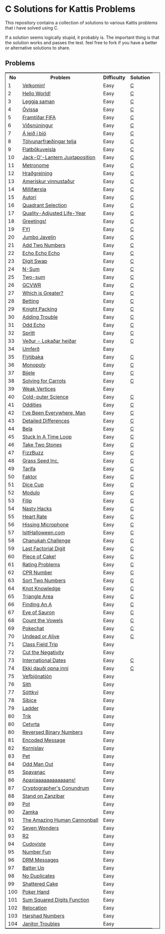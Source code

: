 # C Solutions for Kattis Problems
This repository contains a collection of solutions to various Kattis problems that i have solved using C.

If a solution seems logically stupid, it probably is. The important thing is that the solution works and passes the test.
feel free to fork if you have a better or alternative solutions to share.

## Problems
<table style="border: 1px solid; border-collapse: collapse">
  <tr>
    <th>No</th>
    <th>Problem</th>
    <th>Difficulty</th>
    <th>Solution</th>
  </tr>
  <tr>
    <td>1</td>
    <td><a href="https://open.kattis.com/problems/velkomin">Velkomin!</a></td>
    <td>Easy</td>
    <td><a href="https://github.com/ufarqrobbany/kattis_c/blob/main/velkomin.c">C</a></td>
  </tr>
  <tr>
    <td>2</td>
    <td><a href="https://open.kattis.com/problems/hello">Hello World!</a></td>
    <td>Easy</td>
    <td><a href="https://github.com/ufarqrobbany/kattis_c/blob/main/helloworld.c">C</a></td>
  </tr>
  <tr>
    <td>3</td>
    <td><a href="https://open.kattis.com/problems/leggjasaman">Leggja saman</a></td>
    <td>Easy</td>
    <td><a href="https://github.com/ufarqrobbany/kattis_c/blob/main/leggjasaman.c">C</a></td>
  </tr>
  <tr>
    <td>4</td>
    <td><a href="https://open.kattis.com/problems/ovissa">Óvissa</a></td>
    <td>Easy</td>
    <td><a href="https://github.com/ufarqrobbany/kattis_c/blob/main/ovissa.c">C</a></td>
  </tr>
  <tr>
    <td>5</td>
    <td><a href="https://open.kattis.com/problems/fifa">Framtíðar FIFA</a></td>
    <td>Easy</td>
    <td><a href="https://github.com/ufarqrobbany/kattis_c/blob/main/fifa.c">C</a></td>
  </tr>
  <tr>
    <td>6</td>
    <td><a href="https://open.kattis.com/problems/vidsnuningur">Viðsnúningur</a></td>
    <td>Easy</td>
    <td><a href="https://github.com/ufarqrobbany/kattis_c/blob/main/vidsnuningur.c">C</a></td>
  </tr>
  <tr>
    <td>7</td>
    <td><a href="https://open.kattis.com/problems/aleidibio">Á leið í bíó</a></td>
    <td>Easy</td>
    <td><a href="https://github.com/ufarqrobbany/kattis_c/blob/main/aleidibio.c">C</a></td>
  </tr>
  <tr>
    <td>8</td>
    <td><a href="https://open.kattis.com/problems/tolvunarfraedingartelja">Tölvunarfræðingar telja</a></td>
    <td>Easy</td>
    <td><a href="https://github.com/ufarqrobbany/kattis_c/blob/main/tolvunarfraedingartelja.c">C</a></td>
  </tr>
  <tr>
    <td>9</td>
    <td><a href="https://open.kattis.com/problems/flatbokuveisla">Flatbökuveisla</a></td>
    <td>Easy</td>
    <td><a href="https://github.com/ufarqrobbany/kattis_c/blob/main/flatbokuveisla.c">C</a></td>
  </tr>
  <tr>
    <td>10</td>
    <td><a href="https://open.kattis.com/problems/jackolanternjuxtaposition">Jack-O'-Lantern Juxtaposition</a></td>
    <td>Easy</td>
    <td><a href="https://github.com/ufarqrobbany/kattis_c/blob/main/jackolanternjuxtaposition.c">C</a></td>
  </tr>
  <tr>
    <td>11</td>
    <td><a href="https://open.kattis.com/problems/metronome">Metronome</a></td>
    <td>Easy</td>
    <td><a href="https://github.com/ufarqrobbany/kattis_c/blob/main/metronome.c">C</a></td>
  </tr>
  <tr>
    <td>12</td>
    <td><a href="https://open.kattis.com/problems/hradgreining">Hraðgreining</a></td>
    <td>Easy</td>
    <td><a href="https://github.com/ufarqrobbany/kattis_c/blob/main/hradgreining.c">C</a></td>
  </tr>
  <tr>
    <td>13</td>
    <td><a href="https://open.kattis.com/problems/ameriskur">Amerískur vinnustaður</a></td>
    <td>Easy</td>
    <td><a href="https://github.com/ufarqrobbany/kattis_c/blob/main/ameriskur.c">C</a></td>
  </tr>
  <tr>
    <td>14</td>
    <td><a href="https://open.kattis.com/problems/millifaersla">Millifærsla</a></td>
    <td>Easy</td>
    <td><a href="https://github.com/ufarqrobbany/kattis_c/blob/main/millifaersla.c">C</a></td>
  </tr>
  <tr>
    <td>15</td>
    <td><a href="https://open.kattis.com/problems/autori">Autori</a></td>
    <td>Easy</td>
    <td><a href="https://github.com/ufarqrobbany/kattis_c/blob/main/autori.c">C</a></td>
  </tr>
  <tr>
    <td>16</td>
    <td><a href="https://open.kattis.com/problems/quadrant">Quadrant Selection</a></td>
    <td>Easy</td>
    <td><a href="https://github.com/ufarqrobbany/kattis_c/blob/main/quadrant.c">C</a></td>
  </tr>
  <tr>
    <td>17</td>
    <td><a href="https://open.kattis.com/problems/qaly">Quality-Adjusted Life-Year</a></td>
    <td>Easy</td>
    <td><a href="https://github.com/ufarqrobbany/kattis_c/blob/main/qaly.c">C</a></td>
  </tr>
  <tr>
    <td>18</td>
    <td><a href="https://open.kattis.com/problems/greetings2">Greetings!</a></td>
    <td>Easy</td>
    <td><a href="https://github.com/ufarqrobbany/kattis_c/blob/main/greetings2.c">C</a></td>
  </tr>
  <tr>
    <td>19</td>
    <td><a href="https://open.kattis.com/problems/fyi">FYI</a></td>
    <td>Easy</td>
    <td><a href="https://github.com/ufarqrobbany/kattis_c/blob/main/fyi.c">C</a></td>
  </tr>
  <tr>
    <td>20</td>
    <td><a href="https://open.kattis.com/problems/jumbojavelin">Jumbo Javelin</a></td>
    <td>Easy</td>
    <td><a href="https://github.com/ufarqrobbany/kattis_c/blob/main/jumbojavelin.c">C</a></td>
  </tr>
  <tr>
    <td>21</td>
    <td><a href="https://open.kattis.com/problems/addtwonumbers">Add Two Numbers</a></td>
    <td>Easy</td>
    <td><a href="https://github.com/ufarqrobbany/kattis_c/blob/main/addtwonumbers.c">C</a></td>
  </tr>
  <tr>
    <td>22</td>
    <td><a href="https://open.kattis.com/problems/echoechoecho">Echo Echo Echo</a></td>
    <td>Easy</td>
    <td><a href="https://github.com/ufarqrobbany/kattis_c/blob/main/echoechoecho.c">C</a></td>
  </tr>
  <tr>
    <td>23</td>
    <td><a href="https://open.kattis.com/problems/digitswap">Digit Swap</a></td>
    <td>Easy</td>
    <td><a href="https://github.com/ufarqrobbany/kattis_c/blob/main/digitswap.c">C</a></td>
  </tr>
  <tr>
    <td>24</td>
    <td><a href="https://open.kattis.com/problems/nsum">N-Sum</a></td>
    <td>Easy</td>
    <td><a href="https://github.com/ufarqrobbany/kattis_c/blob/main/nsum.c">C</a></td>
  </tr>
  <tr>
    <td>25</td>
    <td><a href="https://open.kattis.com/problems/twosum">Two-sum</a></td>
    <td>Easy</td>
    <td><a href="https://github.com/ufarqrobbany/kattis_c/blob/main/twosum.c">C</a></td>
  </tr>
  <tr>
    <td>26</td>
    <td><a href="https://open.kattis.com/problems/gcvwr">GCVWR</a></td>
    <td>Easy</td>
    <td><a href="https://github.com/ufarqrobbany/kattis_c/blob/main/gcvwr.c">C</a></td>
  </tr>
  <tr>
    <td>27</td>
    <td><a href="https://open.kattis.com/problems/whichisgreater">Which is Greater?</a></td>
    <td>Easy</td>
    <td><a href="https://github.com/ufarqrobbany/kattis_c/blob/main/whichisgreater.c">C</a></td>
  </tr>
  <tr>
    <td>28</td>
    <td><a href="https://open.kattis.com/problems/betting">Betting</a></td>
    <td>Easy</td>
    <td><a href="https://github.com/ufarqrobbany/kattis_c/blob/main/betting.c">C</a></td>
  </tr>
  <tr>
    <td>29</td>
    <td><a href="https://open.kattis.com/problems/knightpacking">Knight Packing</a></td>
    <td>Easy</td>
    <td><a href="https://github.com/ufarqrobbany/kattis_c/blob/main/knightpacking.c">C</a></td>
  </tr>
  <tr>
    <td>30</td>
    <td><a href="https://open.kattis.com/problems/addingtrouble">Adding Trouble</a></td>
    <td>Easy</td>
    <td><a href="https://github.com/ufarqrobbany/kattis_c/blob/main/addingtrouble.c">C</a></td>
  </tr>
  <tr>
    <td>31</td>
    <td><a href="https://open.kattis.com/problems/oddecho">Odd Echo</a></td>
    <td>Easy</td>
    <td><a href="https://github.com/ufarqrobbany/kattis_c/blob/main/oddecho.c">C</a></td>
  </tr>
  <tr>
    <td>32</td>
    <td><a href="https://open.kattis.com/problems/spritt">Spritt</a></td>
    <td>Easy</td>
    <td><a href="https://github.com/ufarqrobbany/kattis_c/blob/main/spritt.c">C</a></td>
  </tr>
  <tr>
    <td>33</td>
    <td><a href="https://open.kattis.com/problems/vedurheidar">Veður - Lokaðar heiðar</a></td>
    <td>Easy</td>
    <td><a href="https://github.com/ufarqrobbany/kattis_c/blob/main/vedurheidar.c">C</a></td>
  </tr>
  <tr>
    <td>34</td>
    <td><a href="https://open.kattis.com/problems/umferd">Umferð</a></td>
    <td>Easy</td>
    <td><a href=""></a></td>
  </tr>
  <tr>
    <td>35</td>
    <td><a href="https://open.kattis.com/problems/flytibaka">Flýtibaka</a></td>
    <td>Easy</td>
    <td><a href="https://github.com/ufarqrobbany/kattis_c/blob/main/flytibaka.c">C</a></td>
  </tr>
  <tr>
    <td>36</td>
    <td><a href="https://open.kattis.com/problems/monopol">Monopoly</a></td>
    <td>Easy</td>
    <td><a href="https://github.com/ufarqrobbany/kattis_c/blob/main/monopol.c">C</a></td>
  </tr>
  <tr>
    <td>37</td>
    <td><a href="https://open.kattis.com/problems/bijele">Bijele</a></td>
    <td>Easy</td>
    <td><a href="https://github.com/ufarqrobbany/kattis_c/blob/main/bijele.c">C</a></td>
  </tr>
  <tr>
    <td>38</td>
    <td><a href="https://open.kattis.com/problems/carrots">Solving for Carrots</a></td>
    <td>Easy</td>
    <td><a href="https://github.com/ufarqrobbany/kattis_c/blob/main/carrots.c">C</a></td>
  </tr>
  <tr>
    <td>39</td>
    <td><a href="https://open.kattis.com/problems/weakvertices">Weak Vertices</a></td>
    <td>Easy</td>
    <td><a href=""></a></td>
  </tr>
  <tr>
    <td>40</td>
    <td><a href="https://open.kattis.com/problems/cold">Cold-puter Science</a></td>
    <td>Easy</td>
    <td><a href="https://github.com/ufarqrobbany/kattis_c/blob/main/cold.c">C</a></td>
  </tr>
  <tr>
    <td>41</td>
    <td><a href="https://open.kattis.com/problems/oddities">Oddities</a></td>
    <td>Easy</td>
    <td><a href="https://github.com/ufarqrobbany/kattis_c/blob/main/oddities.c">C</a></td>
  </tr>
  <tr>
    <td>42</td>
    <td><a href="https://open.kattis.com/problems/everywhere">I've Been Everywhere, Man</a></td>
    <td>Easy</td>
    <td><a href="https://github.com/ufarqrobbany/kattis_c/blob/main/everywhere.c">C</a></td>
  </tr>
  <tr>
    <td>43</td>
    <td><a href="https://open.kattis.com/problems/detaileddifferences">Detailed Differences</a></td>
    <td>Easy</td>
    <td><a href="https://github.com/ufarqrobbany/kattis_c/blob/main/detaileddifferences.c">C</a></td>
  </tr>
  <tr>
    <td>44</td>
    <td><a href="https://open.kattis.com/problems/bela">Bela</a></td>
    <td>Easy</td>
    <td><a href="https://github.com/ufarqrobbany/kattis_c/blob/main/bela.c">C</a></td>
  </tr>
  <tr>
    <td>45</td>
    <td><a href="https://open.kattis.com/problems/timeloop">Stuck In A Time Loop</a></td>
    <td>Easy</td>
    <td><a href="https://github.com/ufarqrobbany/kattis_c/blob/main/timeloop.c">C</a></td>
  </tr>
  <tr>
    <td>46</td>
    <td><a href="https://open.kattis.com/problems/twostones">Take Two Stones</a></td>
    <td>Easy</td>
    <td><a href="https://github.com/ufarqrobbany/kattis_c/blob/main/twostones.c">C</a></td>
  </tr>
  <tr>
    <td>47</td>
    <td><a href="https://open.kattis.com/problems/fizzbuzz">FizzBuzz</a></td>
    <td>Easy</td>
    <td><a href="https://github.com/ufarqrobbany/kattis_c/blob/main/fizzbuzz.c">C</a></td>
  </tr>
  <tr>
    <td>48</td>
    <td><a href="https://open.kattis.com/problems/grassseed">Grass Seed Inc.</a></td>
    <td>Easy</td>
    <td><a href="https://github.com/ufarqrobbany/kattis_c/blob/main/grassseed.c">C</a></td>
  </tr>
  <tr>
    <td>49</td>
    <td><a href="https://open.kattis.com/problems/tarifa">Tarifa</a></td>
    <td>Easy</td>
    <td><a href="https://github.com/ufarqrobbany/kattis_c/blob/main/tarifa.c">C</a></td>
  </tr>
  <tr>
    <td>50</td>
    <td><a href="https://open.kattis.com/problems/faktor">Faktor</a></td>
    <td>Easy</td>
    <td><a href="https://github.com/ufarqrobbany/kattis_c/blob/main/faktor.c">C</a></td>
  </tr>
  <tr>
    <td>51</td>
    <td><a href="https://open.kattis.com/problems/dicecup">Dice Cup</a></td>
    <td>Easy</td>
    <td><a href="https://github.com/ufarqrobbany/kattis_c/blob/main/dicecup.c">C</a></td>
  </tr>
  <tr>
    <td>52</td>
    <td><a href="https://open.kattis.com/problems/modulo">Modulo</a></td>
    <td>Easy</td>
    <td><a href="https://github.com/ufarqrobbany/kattis_c/blob/main/modulo.c">C</a></td>
  </tr>
  <tr>
    <td>53</td>
    <td><a href="https://open.kattis.com/problems/filip">Filip</a></td>
    <td>Easy</td>
    <td><a href="https://github.com/ufarqrobbany/kattis_c/blob/main/filip.c">C</a></td>
  </tr>
  <tr>
    <td>54</td>
    <td><a href="https://open.kattis.com/problems/nastyhacks">Nasty Hacks</a></td>
    <td>Easy</td>
    <td><a href="https://github.com/ufarqrobbany/kattis_c/blob/main/nastyhacks.c">C</a></td>
  </tr>
  <tr>
    <td>55</td>
    <td><a href="https://open.kattis.com/problems/heartrate">Heart Rate</a></td>
    <td>Easy</td>
    <td><a href="https://github.com/ufarqrobbany/kattis_c/blob/main/heartrate.c">C</a></td>
  </tr>
  <tr>
    <td>56</td>
    <td><a href="https://open.kattis.com/problems/hissingmicrophone">Hissing Microphone</a></td>
    <td>Easy</td>
    <td><a href="https://github.com/ufarqrobbany/kattis_c/blob/main/hissingmicrophone.c">C</a></td>
  </tr>
  <tr>
    <td>57</td>
    <td><a href="https://open.kattis.com/problems/isithalloween">IsItHalloween.com</a></td>
    <td>Easy</td>
    <td><a href="https://github.com/ufarqrobbany/kattis_c/blob/main/isithalloween.c">C</a></td>
  </tr>
  <tr>
    <td>58</td>
    <td><a href="https://open.kattis.com/problems/chanukah">Chanukah Challenge</a></td>
    <td>Easy</td>
    <td><a href="https://github.com/ufarqrobbany/kattis_c/blob/main/chanukah.c">C</a></td>
  </tr>
  <tr>
    <td>59</td>
    <td><a href="https://open.kattis.com/problems/lastfactorialdigit">Last Factorial Digit</a></td>
    <td>Easy</td>
    <td><a href="https://github.com/ufarqrobbany/kattis_c/blob/main/lastfactorialdigit.c">C</a></td>
  </tr>
  <tr>
    <td>60</td>
    <td><a href="https://open.kattis.com/problems/pieceofcake2">Piece of Cake!</a></td>
    <td>Easy</td>
    <td><a href="https://github.com/ufarqrobbany/kattis_c/blob/main/pieceofcake2.c">C</a></td>
  </tr>
  <tr>
    <td>61</td>
    <td><a href="https://open.kattis.com/problems/ratingproblems">Rating Problems</a></td>
    <td>Easy</td>
    <td><a href="https://github.com/ufarqrobbany/kattis_c/blob/main/ratingproblems.c">C</a></td>
  </tr>
  <tr>
    <td>62</td>
    <td><a href="https://open.kattis.com/problems/cprnummer">CPR Number</a></td>
    <td>Easy</td>
    <td><a href="https://github.com/ufarqrobbany/kattis_c/blob/main/cprnummer.c">C</a></td>
  </tr>
  <tr>
    <td>63</td>
    <td><a href="https://open.kattis.com/problems/sorttwonumbers">Sort Two Numbers</a></td>
    <td>Easy</td>
    <td><a href="https://github.com/ufarqrobbany/kattis_c/blob/main/sorttwonumbers.c">C</a></td>
  </tr>
  <tr>
    <td>64</td>
    <td><a href="https://open.kattis.com/problems/knotknowledge">Knot Knowledge</a></td>
    <td>Easy</td>
    <td><a href="https://github.com/ufarqrobbany/kattis_c/blob/main/knotknowledge.c">C</a></td>
  </tr>
  <tr>
    <td>65</td>
    <td><a href="https://open.kattis.com/problems/triarea">Triangle Area</a></td>
    <td>Easy</td>
    <td><a href="https://github.com/ufarqrobbany/kattis_c/blob/main/triarea.c">C</a></td>
  </tr>
  <tr>
    <td>66</td>
    <td><a href="https://open.kattis.com/problems/findingana">Finding An A</a></td>
    <td>Easy</td>
    <td><a href="https://github.com/ufarqrobbany/kattis_c/blob/main/findingana.c">C</a></td>
  </tr>
  <tr>
    <td>67</td>
    <td><a href="https://open.kattis.com/problems/eyeofsauron">Eye of Sauron</a></td>
    <td>Easy</td>
    <td><a href="https://github.com/ufarqrobbany/kattis_c/blob/main/eyeofsauron.c">C</a></td>
  </tr>
  <tr>
    <td>68</td>
    <td><a href="https://open.kattis.com/problems/countthevowels">Count the Vowels</a></td>
    <td>Easy</td>
    <td><a href="https://github.com/ufarqrobbany/kattis_c/blob/main/countthevowels.c">C</a></td>
  </tr>
  <tr>
    <td>69</td>
    <td><a href="https://open.kattis.com/problems/pokechat">Pokechat</a></td>
    <td>Easy</td>
    <td><a href="https://github.com/ufarqrobbany/kattis_c/blob/main/pokechat.c">C</a></td>
  </tr>
  <tr>
    <td>70</td>
    <td><a href="https://open.kattis.com/problems/undeadoralive">Undead or Alive</a></td>
    <td>Easy</td>
    <td><a href="https://github.com/ufarqrobbany/kattis_c/blob/main/undeadoralive.c">C</a></td>
  </tr>
  <tr>
    <td>71</td>
    <td><a href="https://open.kattis.com/problems/classfieldtrip">Class Field Trip</a></td>
    <td>Easy</td>
    <td><a href=""></a></td>
  </tr>
  <tr>
    <td>72</td>
    <td><a href="https://open.kattis.com/problems/cutthenegativity">Cut the Negativity</a></td>
    <td>Easy</td>
    <td><a href=""></a></td>
  </tr>
  <tr>
    <td>73</td>
    <td><a href="https://open.kattis.com/problems/internationaldates">International Dates</a></td>
    <td>Easy</td>
    <td><a href="https://github.com/ufarqrobbany/kattis_c/blob/main/internationaldates.c">C</a></td>
  </tr>
  <tr>
    <td>74</td>
    <td><a href="https://open.kattis.com/problems/ekkidaudi">Ekki dauði opna inni</a></td>
    <td>Easy</td>
    <td><a href="https://github.com/ufarqrobbany/kattis_c/blob/main/ekkidaudi.c">C</a></td>
  </tr>
  <tr>
    <td>75</td>
    <td><a href="https://open.kattis.com/problems/vefthjonatjon">Vefþjónatjón</a></td>
    <td>Easy</td>
    <td><a href=""></a></td>
  </tr>
  <tr>
    <td>76</td>
    <td><a href="https://open.kattis.com/problems/sith">Sith</a></td>
    <td>Easy</td>
    <td><a href=""></a></td>
  </tr>
  <tr>
    <td>77</td>
    <td><a href=https://open.kattis.com/problems/sottkvi"">Sóttkví</a></td>
    <td>Easy</td>
    <td><a href=""></a></td>
  </tr>
  <tr>
    <td>78</td>
    <td><a href="https://open.kattis.com/problems/sibice">Sibice</a></td>
    <td>Easy</td>
    <td><a href=""></a></td>
  </tr>
  <tr>
    <td>79</td>
    <td><a href="https://open.kattis.com/problems/ladder">Ladder</a></td>
    <td>Easy</td>
    <td><a href=""></a></td>
  </tr>
  <tr>
    <td>80</td>
    <td><a href="https://open.kattis.com/problems/trik">Trik</a></td>
    <td>Easy</td>
    <td><a href=""></a></td>
  </tr>
  <tr>
    <td>80</td>
    <td><a href="https://open.kattis.com/problems/cetvrta">Cetvrta</a></td>
    <td>Easy</td>
    <td><a href=""></a></td>
  </tr>
  <tr>
    <td>80</td>
    <td><a href="https://open.kattis.com/problems/reversebinary">Reversed Binary Numbers</a></td>
    <td>Easy</td>
    <td><a href=""></a></td>
  </tr>
  <tr>
    <td>81</td>
    <td><a href="https://open.kattis.com/problems/encodedmessage">Encoded Message</a></td>
    <td>Easy</td>
    <td><a href=""></a></td>
  </tr>
  <tr>
    <td>82</td>
    <td><a href="https://open.kattis.com/problems/kornislav">Kornislav</a></td>
    <td>Easy</td>
    <td><a href=""></a></td>
  </tr>
  <tr>
    <td>83</td>
    <td><a href="https://open.kattis.com/problems/pet">Pet</a></td>
    <td>Easy</td>
    <td><a href=""></a></td>
  </tr>
  <tr>
    <td>84</td>
    <td><a href="https://open.kattis.com/problems/oddmanout">Odd Man Out</a></td>
    <td>Easy</td>
    <td><a href=""></a></td>
  </tr>
  <tr>
    <td>85</td>
    <td><a href="https://open.kattis.com/problems/spavanac">Spavanac</a></td>
    <td>Easy</td>
    <td><a href=""></a></td>
  </tr>
  <tr>
    <td>86</td>
    <td><a href="https://open.kattis.com/problems/apaxiaaans">Apaxiaaaaaaaaaaaans!</a></td>
    <td>Easy</td>
    <td><a href=""></a></td>
  </tr>
  <tr>
    <td>87</td>
    <td><a href="https://open.kattis.com/problems/conundrum">Cryptographer's Conundrum</a></td>
    <td>Easy</td>
    <td><a href=""></a></td>
  </tr>
  <tr>
    <td>88</td>
    <td><a href="https://open.kattis.com/problems/zanzibar">Stand on Zanzibar</a></td>
    <td>Easy</td>
    <td><a href=""></a></td>
  </tr>
  <tr>
    <td>89</td>
    <td><a href="https://open.kattis.com/problems/pot">Pot</a></td>
    <td>Easy</td>
    <td><a href=""></a></td>
  </tr>
  <tr>
    <td>90</td>
    <td><a href="https://open.kattis.com/problems/zamka">Zamka</a></td>
    <td>Easy</td>
    <td><a href=""></a></td>
  </tr>
  <tr>
    <td>91</td>
    <td><a href="https://open.kattis.com/problems/humancannonball2">The Amazing Human Cannonball</a></td>
    <td>Easy</td>
    <td><a href=""></a></td>
  </tr>
  <tr>
    <td>92</td>
    <td><a href="https://open.kattis.com/problems/sevenwonders">Seven Wonders</a></td>
    <td>Easy</td>
    <td><a href=""></a></td>
  </tr>
  <tr>
    <td>93</td>
    <td><a href="https://open.kattis.com/problems/r2">R2</a></td>
    <td>Easy</td>
    <td><a href=""></a></td>
  </tr>
  <tr>
    <td>94</td>
    <td><a href="https://open.kattis.com/problems/cudoviste">Cudoviste</a></td>
    <td>Easy</td>
    <td><a href=""></a></td>
  </tr>
  <tr>
    <td>95</td>
    <td><a href="https://open.kattis.com/problems/numberfun">Number Fun</a></td>
    <td>Easy</td>
    <td><a href=""></a></td>
  </tr>
  <tr>
    <td>96</td>
    <td><a href="https://open.kattis.com/problems/drmmessages">DRM Messages</a></td>
    <td>Easy</td>
    <td><a href=""></a></td>
  </tr>
  <tr>
    <td>97</td>
    <td><a href="https://open.kattis.com/problems/batterup">Batter Up</a></td>
    <td>Easy</td>
    <td><a href=""></a></td>
  </tr>
  <tr>
    <td>98</td>
    <td><a href="https://open.kattis.com/problems/nodup">No Duplicates</a></td>
    <td>Easy</td>
    <td><a href=""></a></td>
  </tr>
  <tr>
    <td>99</td>
    <td><a href="https://open.kattis.com/problems/shatteredcake">Shattered Cake</a></td>
    <td>Easy</td>
    <td><a href=""></a></td>
  </tr>
  <tr>
    <td>100</td>
    <td><a href="https://open.kattis.com/problems/pokerhand">Poker Hand</a></td>
    <td>Easy</td>
    <td><a href=""></a></td>
  </tr>
  <tr>
    <td>101</td>
    <td><a href="https://open.kattis.com/problems/sumsquareddigits">Sum Squared Digits Function</a></td>
    <td>Easy</td>
    <td><a href=""></a></td>
  </tr>
  <tr>
    <td>102</td>
    <td><a href="https://open.kattis.com/problems/relocation">Relocation</a></td>
    <td>Easy</td>
    <td><a href=""></a></td>
  </tr>
  <tr>
    <td>103</td>
    <td><a href="https://open.kattis.com/problems/harshadnumbers">Harshad Numbers</a></td>
    <td>Easy</td>
    <td><a href=""></a></td>
  </tr>
  <tr>
    <td>104</td>
    <td><a href="https://open.kattis.com/problems/janitortroubles">Janitor Troubles</a></td>
    <td>Easy</td>
    <td><a href=""></a></td>
  </tr>
</table>
